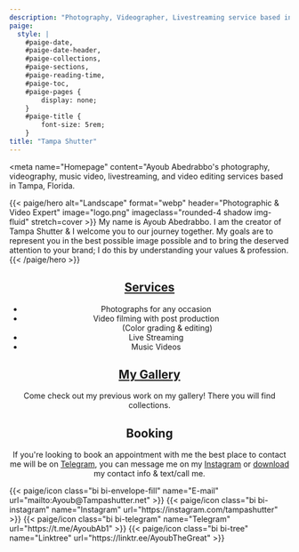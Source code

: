 ```yaml
---
description: "Photography, Videographer, Livestreaming service based in Tampa, Florida."
paige:
  style: |
    #paige-date,
    #paige-date-header,
    #paige-collections,
    #paige-sections,
    #paige-reading-time,
    #paige-toc,
    #paige-pages {
        display: none;
    }
    #paige-title {
        font-size: 5rem;
    }
title: "Tampa Shutter"
---
```

<head>

<meta name="Homepage" content="Ayoub Abedrabbo's photography, videography, music video, livestreaming, and video editing services based in Tampa, Florida.

</head>

{{< paige/hero
    alt="Landscape"
    format="webp"
    header="Photographic & Video Expert"
    image="logo.png"
    imageclass="rounded-4 shadow img-fluid"
    stretch=cover >}}
My name is Ayoub Abedrabbo. I am the creator of Tampa Shutter & I welcome you to our journey together. My goals are to represent you in the best possible image possible and to bring the deserved attention to your brand; I do this by understanding your values & profession.
{{< /paige/hero >}}

<style>
  h2, ul {
    text-align: center;
  }
</style>

<div style="text-align: center;"> 
<h2> <strong> <a href="/services/">Services</a> </strong> 
</div>

</h2>

 <ul>
  <li>Photographs for any occasion</li>
  <li>Video filming with post production</li>
  <dd>(Color grading & editing)</dd>
  <li>Live Streaming</li>
  <li>Music Videos</li>
</ul>

<div style="text-align: center;"> 
<h2><strong><a href="/gallery/">My Gallery</a></strong></h2>
Come check out my previous work on my gallery! There you will find collections.
</div>

<div style="text-align: center;">

<h2> <strong> Booking </strong> </h2>

If you're looking to book an appointment with me the best place to contact me will be on <a href="https://t.me/AyoubAb1">Telegram</a>, you can message me on my <a href="https://www.instagram.com/tampashutter/">Instagram</a> or <a href="/vcard.vcf" target="_self" download="AyoubContactCard.vcf">download</a> my contact info & text/call me. 

</div>

<div class="column-gap-3 d-flex display-6 justify-content-center mb-3">
    {{< paige/icon class="bi bi-envelope-fill" name="E-mail" url="mailto:Ayoub@Tampashutter.net" >}}
    {{< paige/icon class="bi bi-instagram" name="Instagram" url="https://instagram.com/tampashutter" >}}
    {{< paige/icon class="bi bi-telegram" name="Telegram" url="https://t.me/AyoubAb1" >}}
    {{< paige/icon class="bi bi-tree" name="Linktree" url="https://linktr.ee/AyoubTheGreat" >}}
    <!-- {{< paige/icon class="bi bi-person-lines-fill" name="ContactCard" url="/static/vcard.vcf" >}} -->
</div>

